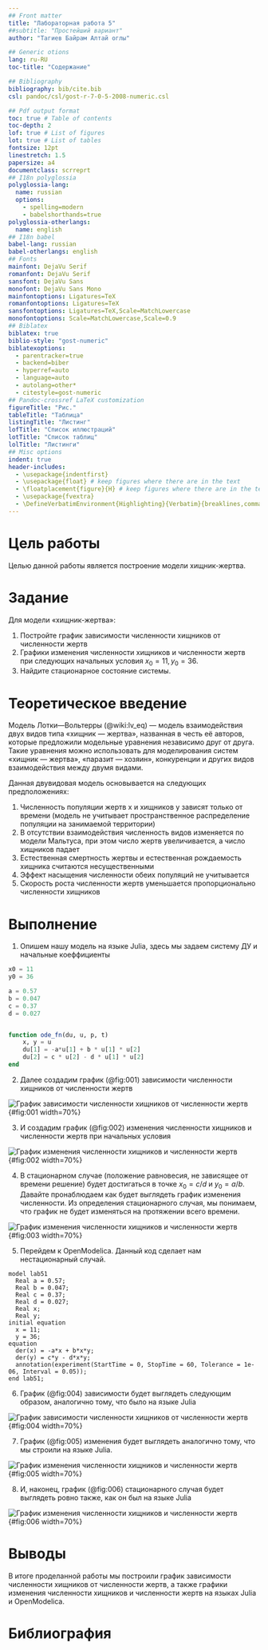```yaml
---
## Front matter
title: "Лабораторная работа 5"
##subtitle: "Простейший вариант"
author: "Тагиев Байрам Алтай оглы"

## Generic otions
lang: ru-RU
toc-title: "Содержание"

## Bibliography
bibliography: bib/cite.bib
csl: pandoc/csl/gost-r-7-0-5-2008-numeric.csl

## Pdf output format
toc: true # Table of contents
toc-depth: 2
lof: true # List of figures
lot: true # List of tables
fontsize: 12pt
linestretch: 1.5
papersize: a4
documentclass: scrreprt
## I18n polyglossia
polyglossia-lang:
  name: russian
  options:
	- spelling=modern
	- babelshorthands=true
polyglossia-otherlangs:
  name: english
## I18n babel
babel-lang: russian
babel-otherlangs: english
## Fonts
mainfont: DejaVu Serif
romanfont: DejaVu Serif
sansfont: DejaVu Sans
monofont: DejaVu Sans Mono
mainfontoptions: Ligatures=TeX
romanfontoptions: Ligatures=TeX
sansfontoptions: Ligatures=TeX,Scale=MatchLowercase
monofontoptions: Scale=MatchLowercase,Scale=0.9
## Biblatex
biblatex: true
biblio-style: "gost-numeric"
biblatexoptions:
  - parentracker=true
  - backend=biber
  - hyperref=auto
  - language=auto
  - autolang=other*
  - citestyle=gost-numeric
## Pandoc-crossref LaTeX customization
figureTitle: "Рис."
tableTitle: "Таблица"
listingTitle: "Листинг"
lofTitle: "Список иллюстраций"
lotTitle: "Список таблиц"
lolTitle: "Листинги"
## Misc options
indent: true
header-includes:
  - \usepackage{indentfirst}
  - \usepackage{float} # keep figures where there are in the text
  - \floatplacement{figure}{H} # keep figures where there are in the text
  - \usepackage{fvextra}
  - \DefineVerbatimEnvironment{Highlighting}{Verbatim}{breaklines,commandchars=\\\{\}}
---
```


# Цель работы

Целью данной работы является построение модели хищник-жертва.

# Задание

Для модели «хищник-жертва»:
1. Постройте график зависимости численности хищников от численности жертв
2. Графики изменения численности хищников и численности жертв при
следующих начальных условия $х_{0} = 11, y_{0}=36$. 
3. Найдите стационарное состояние системы.

# Теоретическое введение

Модель Лотки—Вольтерры (@wiki:lv_eq) — модель взаимодействия двух видов типа «хищник —
жертва», названная в честь её авторов, которые предложили модельные уравнения
независимо друг от друга. Такие уравнения можно использовать для моделирования
систем «хищник — жертва», «паразит — хозяин», конкуренции и других видов
взаимодействия между двумя видами.

Данная двувидовая модель основывается на следующих предположениях:

1. Численность популяции жертв x и хищников y зависят только от времени
(модель не учитывает пространственное распределение популяции на
занимаемой территории)
2. В отсутствии взаимодействия численность видов изменяется по модели
Мальтуса, при этом число жертв увеличивается, а число хищников падает
3. Естественная смертность жертвы и естественная рождаемость хищника
считаются несущественными
4. Эффект насыщения численности обеих популяций не учитывается
5. Скорость роста численности жертв уменьшается пропорционально
численности хищников

# Выполнение 

1. Опишем нашу модель на языке Julia, здесь мы задаем систему ДУ и начальные коеффициенты

```julia
x0 = 11
y0 = 36

a = 0.57
b = 0.047
c = 0.37
d = 0.027


function ode_fn(du, u, p, t)
    x, y = u
    du[1] = -a*u[1] + b * u[1] * u[2]
    du[2] = c * u[2] - d * u[1] * u[2]
end
```

2. Далее создадим график (@fig:001) зависимости численности хищников от численности жертв

![График зависимости численности хищников от численности жертв](image/5_1.png){#fig:001 width=70%}

3. И создадим график (@fig:002) изменения численности хищников и численности жертв при начальных условия

![График изменения численности хищников и численности жертв](image/5_2.png){#fig:002 width=70%}

4. В стационарном случае (положение равновесия, не зависящее от времени решение) будет достигаться в точке $x_0 = c / d$ и $y_0 = a / b$. Давайте пронаблюдаем как будет выглядеть график изменения численности. Из определения стационарного случая, мы понимаем, что график не будет изменяться на протяжении всего времени.

![График изменения численности хищников и численности жертв](image/5_3.png){#fig:003 width=70%}

5. Перейдем к OpenModelica. Данный код сделает нам нестационарный случай.

```modelica
model lab51
  Real a = 0.57;
  Real b = 0.047;
  Real c = 0.37;
  Real d = 0.027;
  Real x;
  Real y;
initial equation
  x = 11;
  y = 36;
equation
  der(x) = -a*x + b*x*y;
  der(y) = c*y - d*x*y;
  annotation(experiment(StartTime = 0, StopTime = 60, Tolerance = 1e-06, Interval = 0.05));
end lab51;
```

6. График (@fig:004) зависимости будет выглядеть следующим образом, аналогично тому, что было на языке Julia

![График зависимости численности хищников от численности жертв](image/om5_1.png){#fig:004 width=70%}

7. График (@fig:005) изменения будет выглядеть аналогично тому, что мы строили на языке Julia.

![График изменения численности хищников и численности жертв](image/om5_2.png){#fig:005 width=70%}

8. И, наконец, график (@fig:006) стационарного случая будет выглядеть ровно также, как он был на языке Julia

![График изменения численности хищников и численности жертв](image/om5_3.png){#fig:006 width=70%}

# Выводы

В итоге проделанной работы мы построили график зависимости численности хищников
от численности жертв, а также графики изменения численности хищников и
численности жертв на языках Julia и OpenModelica.

# Библиография

